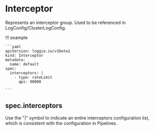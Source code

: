 # Interceptor

Represents an interceptor group. Used to be referenced in LogConfig/ClusterLogConfig.

!!! example

    ```yaml
    apiVersion: loggie.io/v1beta1
    kind: Interceptor
    metadata:
      name: default
    spec:
      interceptors: |
        - type: rateLimit
          qps: 90000

    ```

## spec.interceptors

Use the "|" symbol to indicate an entire interceptors configuration list, which is consistent with the configuration in Pipelines.